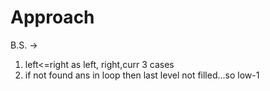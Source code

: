 # Approach
B.S. ->
1. left<=right as left, right,curr 3 cases
2. if not found ans in loop then last level not filled...so low-1